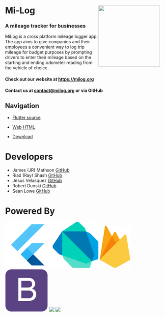 # Mi-Log <img src="https://github.com/seanlowe/milog/blob/master/icons/miLog.png" height=200 width=200 align=right>
### A mileage tracker for businesses
MiLog is a cross platform mileage logger app. The app aims to give companies and their employees a convenient way to log trip mileage for budget purposes by prompting drivers to enter their mileage based on the starting and ending odometer reading from the vehicle of choice.

#### Check out our website at https://milog.org

#### Contact us at contact@milog.org or via GitHub

## Navigation

+ <a href="https://github.com/seanlowe/milog/tree/master/src/milog" target="_blank">Flutter source</a>
+ <a href="https://github.com/seanlowe/milog/tree/master/web" target="_blank">Web HTML</a>

+ [Download](https://github.com/seanlowe/milog/releases)

# Developers
<ul>
  <li>James (JR) Mathson <a href="https://github.com/sonofmath" target="_blank">GitHub</a></li> 
  <li>Riad (Ray) Shash <a href="https://github.com/Blackbird002" target="_blank">GitHub</a></li>
  <li>Jesus Velasquez <a href="https://github.com/chewy913" target="_blank">GitHub</a></li>
  <li>Robert Dunski <a href="https://github.com/rdunski" target="_blank">GitHub</a></li>
  <li>Sean Lowe <a href="https://github.com/seanlowe" target="_blank">GitHub</a></li>
</ul>

# Powered By

<p align="left">
  <img width="150" src="icons/flutter-logo.png">
  <img width="150" src="icons/dartlang.png">
  <img width="100" src="icons/firebase-flame.png">
  <img width="140" src="icons/bootstrap.png">
  <img width="150" src="https://cdn3.iconfinder.com/data/icons/sociocons/256/github-sociocon.png">
  <img width="150" src="https://www.freeiconspng.com/uploads/heart-icon-14.png">
</p>
